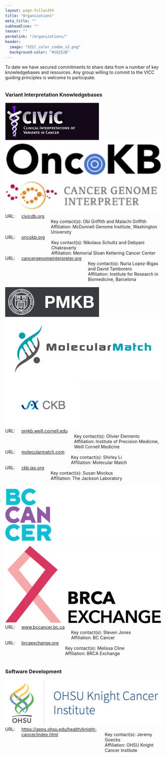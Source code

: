 ```yaml
---
layout: page-fullwidth
title: "Organizations"
meta_title: ""
subheadline: ""
teaser: ""
permalink: "/organizations/"
header:
  image: "VICC_color_combo_v2.png"
  background-color: "#18252B"
---
```


To date we have secured commitments to share data from a number of key knowledgebases and resources. Any group willing to commit to the VICC guiding principles is welcome to participate.

<div class="row">
    <div class="small-12 columns">
        <h3>Variant Interpretation Knowledgebases</h3>
    </div><!-- /.small-12.columns -->
</div>

<div class="row">
  <div class="small-4 columns">
    <a href="http://www.civicdb.org">
      <img src="/assets/img/CIViC_logo.png">
    </a>
  </div>
  <div class="small-4 columns">
    <a href="http://oncokb.org/">
      <img src="/assets/img/oncokb_logo.png">
    </a>
  </div>
  <div class="small-4 columns">
    <a href="https://cancergenomeinterpreter.org">
      <img src="/assets/img/CGI_logo.png">
    </a>
  </div>
</div>

<div class="row">
  <div class="small-4 columns">
      URL: <a href="http://civicdb.org">civicdb.org</a><br>
      Key contact(s): Obi Griffith and Malachi Griffith<br>
      Affiliation: McDonnell Genome Institute, Washington University
  </div>
  <div class="small-4 columns">
      URL: <a href="http://oncokb.org">oncokb.org</a><br>
      Key contact(s): Nikolaus Schultz and Debyani Chakravarty<br>
      Affiliation: Memorial Sloan Kettering Cancer Center
  </div>
  <div class="small-4 columns">
      URL: <a href="https://cancergenomeinterpreter.org">cancergenomeinterpreter.org</a><br>
      Key contact(s): Nuria Lopez-Bigas and David Tamborero<br>
      Affiliation: Institute for Research in Biomedicine, Barcelona
  </div>
</div>

<br>
<div class="row">
  <div class="small-4 columns">
    <a href="https://pmkb.weill.cornell.edu/">
      <img src="/assets/img/PMKB_logo.png">
    </a>
  </div>
  <div class="small-4 columns">
    <a href="https://www.molecularmatch.com/">
      <img src="/assets/img/MolecularMatch_Logo_RGB_Horizontal.jpg">
    </a>
  </div>
  <div class="small-4 columns">
    <a href="https://ckb.jax.org/">
      <img src="/assets/img/jax_ckb.png">
    </a>
  </div>
</div>

<div class="row">
  <div class="small-4 columns">
      URL: <a href="https://pmkb.weill.cornell.edu">pmkb.weill.cornell.edu</a><br>
      Key contact(s): Olivier Elemento<br>
      Affiliation: Institute of Precision Medicine, Weill Cornell Medicine
  </div>
  <div class="small-4 columns">
      URL: <a href="https://www.molecularmatch.com">molecularmatch.com</a><br>
      Key contact(s): Shirley Li<br>
      Affiliation: Molecular Match
  </div>
  <div class="small-4 columns">
      URL: <a href="https://ckb.jax.org/">ckb.jax.org</a><br>
      Key contact(s): Susan Mockus<br>
      Affiliation: The Jackson Laboratory
  </div>
</div>

<br>
<div class="row">
  <div class="small-4 columns">
    <a href="http://www.bccancer.bc.ca/">
      <img src="/assets/img/bc_logo_2.png">
    </a>
  </div>
  <div class="small-4 columns">
      <a href="https://brcaexchange.org/">
        <img src="/assets/img/brca_logo.jpg">
      </a>
    </div>
</div>

<div class="row">
  <div class="small-4 columns">
      URL: <a href="http://www.bccancer.bc.ca/">www.bccancer.bc.ca</a><br>
      Key contact(s): Steven Jones<br>
      Affiliation: BC Cancer
  </div>
  <div class="small-4 columns">
    URL: <a href="https://brcaexchange.org/">brcaexchange.org</a><br>
    Key contact(s): Melissa Cline<br>
    Affiliation: BRCA Exchange
  </div>
</div>

<br>

<div class="row">
    <div class="small-12 columns">
        <h3>Software Development</h3>
    </div><!-- /.small-12.columns -->
</div>


<div class="row">
    <div class="small-4 columns">
        <a href="https://apps.ohsu.edu/health/knight-cancer/index.html">
          <img src="/assets/img/OHSU_logo.png">
        </a>
    </div>
</div>

<div class="row">
    <div class="small-4 columns">
      URL: <a href="https://apps.ohsu.edu/health/knight-cancer/index.html">https://apps.ohsu.edu/health/knight-cancer/index.html</a><br>
      Key contact(s): Jeremy Goecks<br>
      Affiliation: OHSU Knight Cancer Institute
    </div>
</div>

<br>